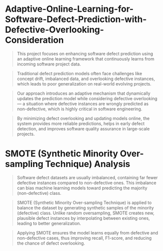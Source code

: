 # Adaptive-Online-Learning-for-Software-Defect-Prediction-with-Defective-Overlooking-Consideration

> This project focuses on enhancing software defect prediction using an adaptive online learning framework that continuously learns from incoming software project data.

> Traditional defect prediction models often face challenges like concept drift, imbalanced data, and overlooking defective instances, which leads to poor generalization on real-world evolving projects.

> Our approach introduces an adaptive mechanism that dynamically updates the prediction model while considering defective overlooking — a situation where defective instances are wrongly predicted as non-defective, which is highly critical in software engineering.

> By minimizing defect overlooking and updating models online, the system provides more reliable predictions, helps in early defect detection, and improves software quality assurance in large-scale projects.

# SMOTE (Synthetic Minority Over-sampling Technique) Analysis

> Software defect datasets are usually imbalanced, containing far fewer defective instances compared to non-defective ones. This imbalance can bias machine learning models toward predicting the majority (non-defective) class.

> SMOTE (Synthetic Minority Over-sampling Technique) is applied to balance the dataset by generating synthetic samples of the minority (defective) class. Unlike random oversampling, SMOTE creates new, plausible defect instances by interpolating between existing ones, leading to better generalization.

>  Applying SMOTE ensures the model learns equally from defective and non-defective cases, thus improving recall, F1-score, and reducing the chance of defect overlooking.

